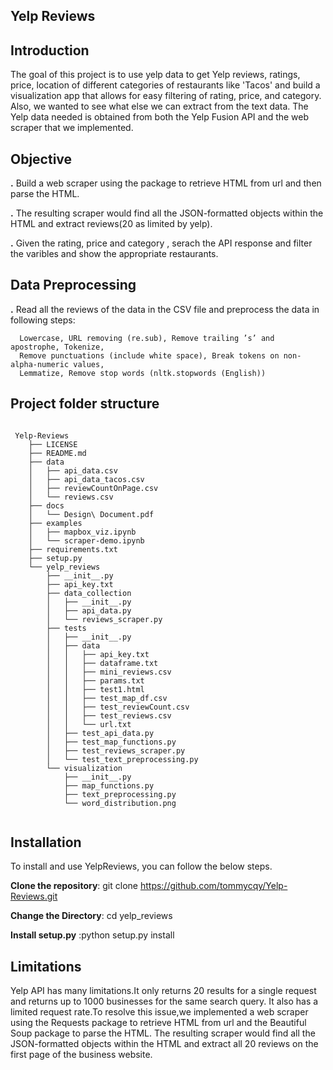 ## Yelp Reviews

## Introduction 

The goal of this project is to use yelp data to get Yelp reviews, ratings, price, location of different categories of restaurants like 'Tacos' and build a visualization app that allows for easy filtering of rating, price, and category. Also, we wanted to see what else we can extract from the text data. The Yelp data needed is obtained from both the Yelp Fusion API and the web scraper that we implemented. 



## Objective

**.** Build  a web scraper using the  package to retrieve HTML from url and then parse the HTML. 

**.** The resulting scraper would find all the JSON-formatted objects within the HTML and extract reviews(20 as limited by yelp).

**.** Given the rating, price and category , serach the API response and filter the varibles and show the appropriate restaurants.


## Data Preprocessing

**.** Read all the reviews of the data in the CSV file and preprocess the data in following steps:

      Lowercase, URL removing (re.sub), Remove trailing ’s’ and apostrophe, Tokenize, 
      Remove punctuations (include white space), Break tokens on non-alpha-numeric values, 
      Lemmatize, Remove stop words (nltk.stopwords (English))

## Project folder structure

```

 Yelp-Reviews
    ├── LICENSE
    ├── README.md
    ├── data
    │   ├── api_data.csv
    │   ├── api_data_tacos.csv
    │   ├── reviewCountOnPage.csv
    │   └── reviews.csv
    ├── docs
    │   └── Design\ Document.pdf
    ├── examples
    │   ├── mapbox_viz.ipynb
    │   └── scraper-demo.ipynb
    ├── requirements.txt
    ├── setup.py
    └── yelp_reviews
        ├── __init__.py
        ├── api_key.txt
        ├── data_collection
        │   ├── __init__.py
        │   ├── api_data.py
        │   └── reviews_scraper.py
        ├── tests
        │   ├── __init__.py
        │   ├── data
        │   │   ├── api_key.txt
        │   │   ├── dataframe.txt
        │   │   ├── mini_reviews.csv
        │   │   ├── params.txt
        │   │   ├── test1.html
        │   │   ├── test_map_df.csv
        │   │   ├── test_reviewCount.csv
        │   │   ├── test_reviews.csv
        │   │   └── url.txt
        │   ├── test_api_data.py
        │   ├── test_map_functions.py
        │   ├── test_reviews_scraper.py
        │   └── test_text_preprocessing.py
        └── visualization
            ├── __init__.py
            ├── map_functions.py
            ├── text_preprocessing.py
            └── word_distribution.png
            
```

## Installation

To install and use YelpReviews, you can follow the below steps.

**Clone the repository**: git clone https://github.com/tommycqy/Yelp-Reviews.git

**Change the Directory**: cd yelp_reviews

**Install setup.py**    :python setup.py install


## Limitations
Yelp API has many limitations.It only returns 20 results for a single request and returns up to 1000 businesses for the same search query. It also has a limited request rate.To resolve this issue,we implemented a web scraper using the Requests package to retrieve HTML from url and the Beautiful Soup package to parse the HTML. The resulting scraper would find all the JSON-formatted objects within the HTML and extract all 20 reviews on the first page of the business website.
